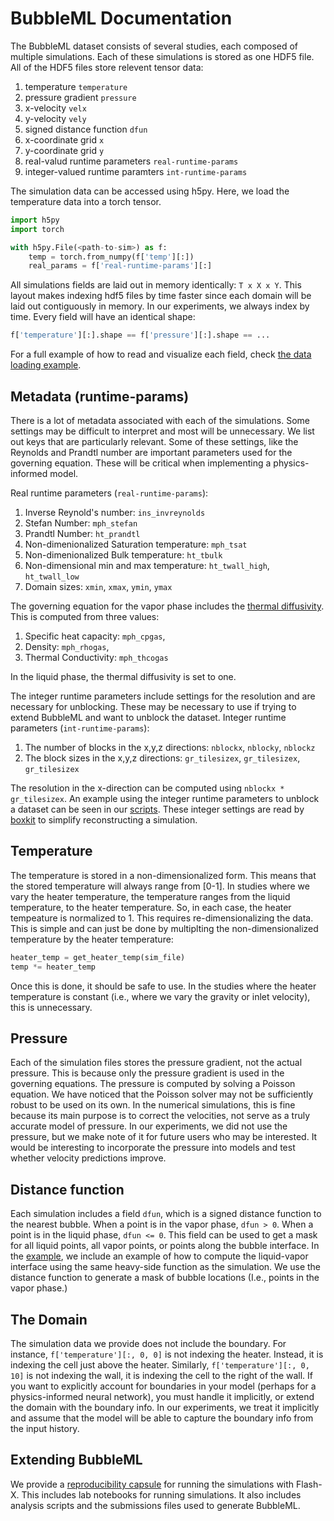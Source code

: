 # BubbleML Documentation

The BubbleML dataset consists of several studies, each composed of multiple simulations. 
Each of these simulations is stored as one HDF5 file. All of the HDF5 files store relevent tensor data:

1. temperature `temperature`
2. pressure gradient `pressure`
3. x-velocity `velx`
4. y-velocity `vely`
5. signed distance function `dfun`
6. x-coordinate grid `x`
7. y-coordinate grid `y`
8. real-valud runtime parameters `real-runtime-params`
9. integer-valued runtime paramters `int-runtime-params`

The simulation data can be accessed using h5py. Here, we load the temperature data into a torch tensor.

```python
import h5py
import torch

with h5py.File(<path-to-sim>) as f:
    temp = torch.from_numpy(f['temp'][:])
    real_params = f['real-runtime-params'][:]
```

All simulations fields are laid out in memory identically: `T x X x Y`. This layout makes indexing hdf5 files by time faster
since each domain will be laid out contiguously in memory. In our experiments, we always index by time. Every field will have
an identical shape:

```python
f['temperature'][:].shape == f['pressure'][:].shape == ...
``` 

For a full example of how to read and visualize each field, check [the data loading example](../examples/data_loading.ipynb).

## Metadata (runtime-params)

There is a lot of metadata associated with each of the simulations. Some settings may be difficult to interpret and most will be unnecessary. We list out keys that are particularly relevant. Some of these settings, like the Reynolds and Prandtl number are important parameters used for the governing equation. These will be critical when implementing a physics-informed model.

Real runtime parameters (`real-runtime-params`):
1. Inverse Reynold's number: `ins_invreynolds`
2. Stefan Number: `mph_stefan`
3. Prandtl Number: `ht_prandtl`
4. Non-dimenionalized Saturation temperature: `mph_tsat` 
5. Non-dimenionalized Bulk temperature: `ht_tbulk` 
6. Non-dimensional min and max temperature: `ht_twall_high`, `ht_twall_low`
7. Domain sizes: `xmin`, `xmax`, `ymin`, `ymax`

The governing equation for the vapor phase includes the [thermal diffusivity](https://en.wikipedia.org/wiki/Thermal_diffusivity). This is computed from three values:
1. Specific heat capacity: `mph_cpgas`,
2. Density: `mph_rhogas`,
3. Thermal Conductivity: `mph_thcogas`

In the liquid phase, the thermal diffusivity is set to one.

The integer runtime parameters include settings for the resolution and are necessary for unblocking. These may be necessary to use if trying to extend BubbleML and want to unblock the dataset. 
Integer runtime parameters (`int-runtime-params`):
1. The number of blocks in the x,y,z directions: `nblockx`, `nblocky`, `nblockz`
2. The block sizes in the x,y,z directions: `gr_tilesizex`, `gr_tilesizex`, `gr_tilesizex` 

The resolution in the x-direction can be computed using `nblockx * gr_tilesizex`. An example using the integer runtime parameters to unblock a dataset can be seen in our [scripts](../scripts/boxkit_dataset.py). These integer settings are read by [boxkit](https://github.com/akashdhruv/BoxKit) to simplify reconstructing a simulation.

## Temperature

The temperature is stored in a non-dimensionalized form. This means that the stored temperature will always range from [0-1].
In studies where we vary the heater temperature, the temperature ranges from the liquid temperature, to the heater temperature.
So, in each case, the heater tempeature is normalized to 1. This requires re-dimensionalizing the data. This is simple and can just be
done by multiplting the non-dimensionalized temperature by the heater temperature:

```python
heater_temp = get_heater_temp(sim_file)
temp *= heater_temp
```

Once this is done, it should be safe to use. In the studies where the heater temperature is constant (i.e., where we vary the gravity
or inlet velocity), this is unnecessary.

## Pressure

Each of the simulation files stores the pressure gradient, not the actual pressure. This is because only the pressure gradient is used
in the governing equations. The pressure is computed by solving a Poisson equation. We have noticed that the Poisson solver may not be
sufficiently robust to be used on its own. In the numerical simulations, this is fine because its main purpose is to correct the velocities, not
serve as a truly accurate model of pressure. In our experiments, we did not use the pressure, but we make note of it for future users who may be interested. 
It would be interesting to incorporate the pressure into models and test whether velocity predictions improve.

## Distance function

Each simulation includes a field `dfun`, which is a signed distance function to the nearest bubble.
When a point is in the vapor phase, `dfun > 0`. When a point is in the liquid phase, `dfun <= 0`. This field can
be used to get a mask for all liquid points, all vapor points, or points along the bubble interface. In the [example](../examples/data_loading.ipynb),
we include an example of how to compute the liquid-vapor interface using the same heavy-side function as the simulation.
We use the distance function to generate a mask of bubble locations (I.e., points in the vapor phase.)

## The Domain

The simulation data we provide does not include the boundary. For instance,
`f['temperature'][:, 0, 0]` is not indexing the heater. Instead, it is indexing the cell just above the heater. Similarly, 
`f['temperature'][:, 0, 10]` is not indexing the wall, it is indexing the cell to the right of the wall. If you want to explicitly
account for boundaries in your model (perhaps for a physics-informed neural network), you must handle it implicitly, or extend the domain
with the boundary info. In our experiments, we treat it implicitly and assume that the model will be able to capture the boundary info
from the input history. 

## Extending BubbleML

We provide a [reproducibility capsule](https://github.com/Lab-Notebooks/Outflow-Forcing-BubbleML) for running the simulations with Flash-X. This
includes lab notebooks for running simulations. It also includes analysis scripts and the submissions files used to generate BubbleML.
